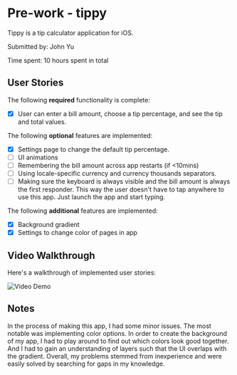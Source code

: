 # Pre-work - tippy

Tippy is a tip calculator application for iOS.

Submitted by: John Yu

Time spent: 10 hours spent in total

## User Stories

The following **required** functionality is complete:

* [X] User can enter a bill amount, choose a tip percentage, and see the tip and total values.

The following **optional** features are implemented:
* [X] Settings page to change the default tip percentage.
* [ ] UI animations
* [ ] Remembering the bill amount across app restarts (if <10mins)
* [ ] Using locale-specific currency and currency thousands separators.
* [ ] Making sure the keyboard is always visible and the bill amount is always the first responder. This way the user doesn't have to tap anywhere to use this app. Just launch the app and start typing.

The following **additional** features are implemented:

- [X] Background gradient
- [X] Settings to change color of pages in app

## Video Walkthrough 

Here's a walkthrough of implemented user stories:

<img src='https://i.imgur.com/wyvSYdU.gif' title='tippyDemo' width='' alt='Video Demo' />

## Notes

In the process of making this app, I had some minor issues. The most notable was implementing color options. In order to create the background of my app, I had to play around to find out which colors look good together. And I had to gain an understanding of layers such that the UI overlaps with the gradient. Overall, my problems stemmed from inexperience and were easily solved by searching for gaps in my knowledge.
